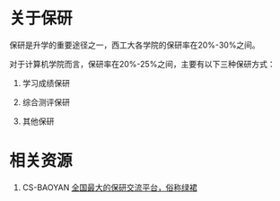 <!--
 * @Date: 2022-08-09 11:05:02
 * @LastEditors: Juan Jiang
 * @LastEditTime: 2022-09-27 00:28:37
 * @FilePath: \SurviveNWPU-CSManual\保研\README.md
-->
# 关于保研

保研是升学的重要途径之一，西工大各学院的保研率在20%-30%之间。

对于计算机学院而言，保研率在20%-25%之间，主要有以下三种保研方式：

1. 学习成绩保研

2. 综合测评保研

3. 其他保研

# 相关资源

1. CS-BAOYAN [全国最大的保研交流平台，俗称绿裙](https://github.com/richardodliu/CS-BAOYAN)